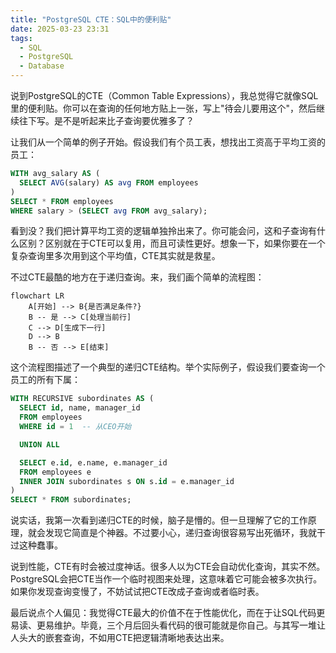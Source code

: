 ```yaml
---
title: "PostgreSQL CTE：SQL中的便利贴"
date: 2025-03-23 23:31
tags:
  - SQL
  - PostgreSQL
  - Database
---
```


说到PostgreSQL的CTE（Common Table Expressions），我总觉得它就像SQL里的便利贴。你可以在查询的任何地方贴上一张，写上"待会儿要用这个"，然后继续往下写。是不是听起来比子查询要优雅多了？

<!--less-->

让我们从一个简单的例子开始。假设我们有个员工表，想找出工资高于平均工资的员工：

```sql
WITH avg_salary AS (
  SELECT AVG(salary) AS avg FROM employees
)
SELECT * FROM employees
WHERE salary > (SELECT avg FROM avg_salary);
```

看到没？我们把计算平均工资的逻辑单独拎出来了。你可能会问，这和子查询有什么区别？区别就在于CTE可以复用，而且可读性更好。想象一下，如果你要在一个复杂查询里多次用到这个平均值，CTE其实就是救星。

不过CTE最酷的地方在于递归查询。来，我们画个简单的流程图：

```mermaid
flowchart LR
    A[开始] --> B{是否满足条件?}
    B -- 是 --> C[处理当前行]
    C --> D[生成下一行]
    D --> B
    B -- 否 --> E[结束]
```

这个流程图描述了一个典型的递归CTE结构。举个实际例子，假设我们要查询一个员工的所有下属：

```sql
WITH RECURSIVE subordinates AS (
  SELECT id, name, manager_id
  FROM employees
  WHERE id = 1  -- 从CEO开始

  UNION ALL

  SELECT e.id, e.name, e.manager_id
  FROM employees e
  INNER JOIN subordinates s ON s.id = e.manager_id
)
SELECT * FROM subordinates;
```

说实话，我第一次看到递归CTE的时候，脑子是懵的。但一旦理解了它的工作原理，就会发现它简直是个神器。不过要小心，递归查询很容易写出死循环，我就干过这种蠢事。

说到性能，CTE有时会被过度神话。很多人以为CTE会自动优化查询，其实不然。PostgreSQL会把CTE当作一个临时视图来处理，这意味着它可能会被多次执行。如果你发现查询变慢了，不妨试试把CTE改成子查询或者临时表。

最后说点个人偏见：我觉得CTE最大的价值不在于性能优化，而在于让SQL代码更易读、更易维护。毕竟，三个月后回头看代码的很可能就是你自己。与其写一堆让人头大的嵌套查询，不如用CTE把逻辑清晰地表达出来。